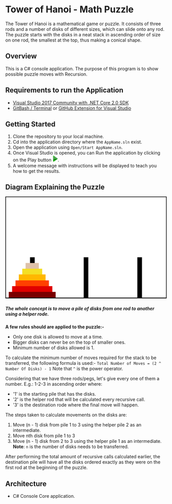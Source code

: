 # Tower of Hanoi - Math Puzzle
The Tower of Hanoi is a mathematical game or puzzle. It consists of three rods and a number of disks of different sizes, which can slide onto any rod. The puzzle starts with the disks in a neat stack in ascending order of size on one rod, the smallest at the top, thus making a conical shape.

## Overview
This is a C# console application. The purpose of this program is to show possible puzzle moves with Recursion.

## Requirements to run the Application
- [Visual Studio 2017 Community with .NET Core 2.0 SDK](https://www.microsoft.com/net/core#windowscmd)
- [GitBash / Terminal](https://git-scm.com/downloads) or [GitHub Extension for Visual Studio](https://visualstudio.github.com)

## Getting Started
1. Clone the repository to your local machine.
2. Cd into the application directory where the `AppName.sln` exist.
3. Open the application using `Open/Start AppName.sln`.
4. Once Visual Studio is opened, you can Run the application by clicking on the Play button <img src="https://github.com/luayyounus/Lab02-Unit-Testing/blob/Lab02-Luay/WarCardGame/play-button.jpg" width="16">.
5. A welcome message with instructions will be displayed to teach you how to get the results.

## Diagram Explaining the Puzzle
![Tower Of Hanoi](TowerOfHanoi.gif?raw=true "Inheritance")

##### The whole concept is to move a pile of disks from one rod to another using a helper rode.
**A few rules should are applied to the puzzle:-**
- Only one disk is allowed to move at a time.
- Bigger disks can never be on the top of smaller ones.
- Minimum number of disks allowed is 1.

To calculate the minimum number of moves required for the stack to be transferred, the following formula is used:-
`Total Number of Moves = (2 ^ Number Of Disks) - 1` Note that `^` is the power operator.

Considering that we have three rods/pegs, let's give every one of them a number.
E.g.: 1-2-3 in ascending order where:
- '1' is the starting pile that has the disks.
- '2' is the helper rod that will be calculated every recursive call.
- '3' is the destination rode where the final move will happen.

The steps taken to calculate movements on the disks are:
1. Move (n - 1) disk from pile 1 to 3 using the helper pile 2 as an intermediate.
2. Move nth disk from pile 1 to 3
3. Move (n - 1) disk from 2 to 3 using the helper pile 1 as an intermediate.
**Note**: `n` is the number of disks needs to be transferred.

After performing the total amount of recursive calls calculated earlier, the destination pile will have all the disks ordered exactly as they were on the first rod at the beginning of the puzzle.

## Architecture
 - C# Console Core application.
